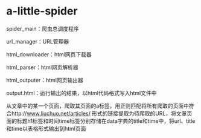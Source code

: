 # a-little-spider
spider_main：爬虫总调度程序

url_manager：URL管理器

html_downloader：html网页下载器

html_parser：html网页解析器

html_outputer：html网页输出器

output.html：运行输出的结果，以html代码格式写入html文件中



从文章中的某一个页面，爬取其页面的a标签，用正则匹配将所有爬取的页面中符合http://www.liuchuo.net/articles/    形式的链接提取为待爬取的URL，将文章页面的标题h1标签和时间time标签分别存储在data字典的title和time中，将url、title和time以表格形式输出到html页面

